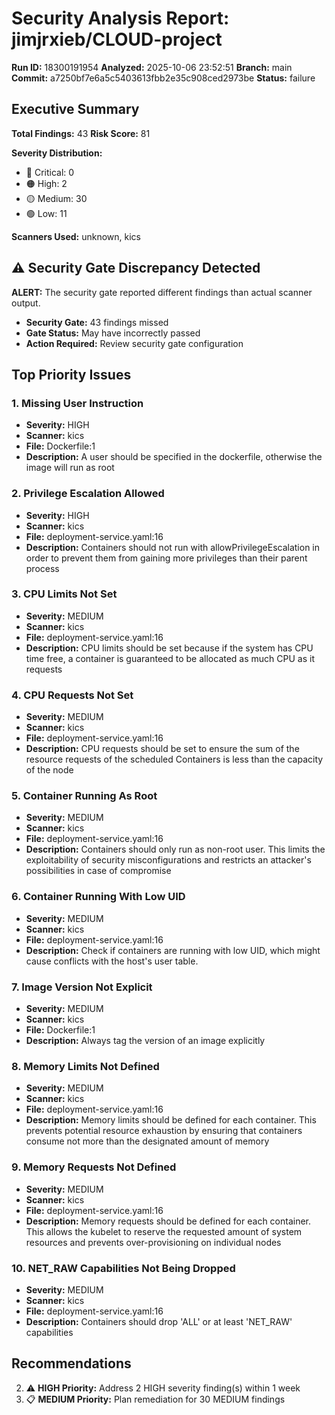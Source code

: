 # Security Analysis Report: jimjrxieb/CLOUD-project

**Run ID:** 18300191954
**Analyzed:** 2025-10-06 23:52:51
**Branch:** main
**Commit:** a7250bf7e6a5c5403613fbb2e35c908ced2973be
**Status:** failure

## Executive Summary

**Total Findings:** 43
**Risk Score:** 81

**Severity Distribution:**
- 🔴 Critical: 0
- 🟠 High: 2
- 🟡 Medium: 30
- 🟢 Low: 11

**Scanners Used:** unknown, kics

## ⚠️ Security Gate Discrepancy Detected

**ALERT:** The security gate reported different findings than actual scanner output.

- **Security Gate:** 43 findings missed
- **Gate Status:** May have incorrectly passed
- **Action Required:** Review security gate configuration

## Top Priority Issues

### 1. Missing User Instruction

- **Severity:** HIGH
- **Scanner:** kics
- **File:** Dockerfile:1
- **Description:** A user should be specified in the dockerfile, otherwise the image will run as root

### 2. Privilege Escalation Allowed

- **Severity:** HIGH
- **Scanner:** kics
- **File:** deployment-service.yaml:16
- **Description:** Containers should not run with allowPrivilegeEscalation in order to prevent them from gaining more privileges than their parent process

### 3. CPU Limits Not Set

- **Severity:** MEDIUM
- **Scanner:** kics
- **File:** deployment-service.yaml:16
- **Description:** CPU limits should be set because if the system has CPU time free, a container is guaranteed to be allocated as much CPU as it requests

### 4. CPU Requests Not Set

- **Severity:** MEDIUM
- **Scanner:** kics
- **File:** deployment-service.yaml:16
- **Description:** CPU requests should be set to ensure the sum of the resource requests of the scheduled Containers is less than the capacity of the node

### 5. Container Running As Root

- **Severity:** MEDIUM
- **Scanner:** kics
- **File:** deployment-service.yaml:16
- **Description:** Containers should only run as non-root user. This limits the exploitability of security misconfigurations and restricts an attacker's possibilities in case of compromise

### 6. Container Running With Low UID

- **Severity:** MEDIUM
- **Scanner:** kics
- **File:** deployment-service.yaml:16
- **Description:** Check if containers are running with low UID, which might cause conflicts with the host's user table.

### 7. Image Version Not Explicit

- **Severity:** MEDIUM
- **Scanner:** kics
- **File:** Dockerfile:1
- **Description:** Always tag the version of an image explicitly

### 8. Memory Limits Not Defined

- **Severity:** MEDIUM
- **Scanner:** kics
- **File:** deployment-service.yaml:16
- **Description:** Memory limits should be defined for each container. This prevents potential resource exhaustion by ensuring that containers consume not more than the designated amount of memory

### 9. Memory Requests Not Defined

- **Severity:** MEDIUM
- **Scanner:** kics
- **File:** deployment-service.yaml:16
- **Description:** Memory requests should be defined for each container. This allows the kubelet to reserve the requested amount of system resources and prevents over-provisioning on individual nodes

### 10. NET_RAW Capabilities Not Being Dropped

- **Severity:** MEDIUM
- **Scanner:** kics
- **File:** deployment-service.yaml:16
- **Description:** Containers should drop 'ALL' or at least 'NET_RAW' capabilities

## Recommendations

2. ⚠️ **HIGH Priority:** Address 2 HIGH severity finding(s) within 1 week
3. 📋 **MEDIUM Priority:** Plan remediation for 30 MEDIUM findings
